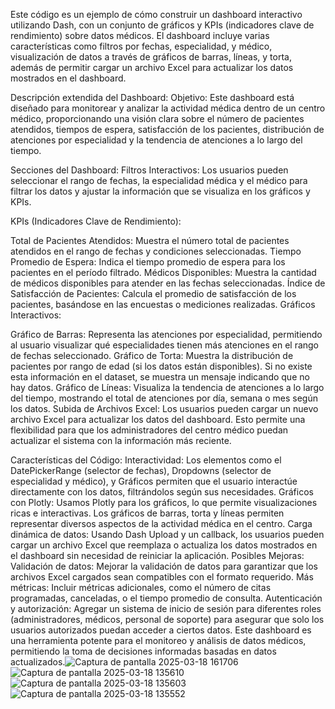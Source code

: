 Este código es un ejemplo de cómo construir un dashboard interactivo utilizando Dash, con un conjunto de gráficos y KPIs (indicadores clave de rendimiento) sobre datos médicos. El dashboard incluye varias características como filtros por fechas, especialidad, y médico, visualización de datos a través de gráficos de barras, líneas, y torta, además de permitir cargar un archivo Excel para actualizar los datos mostrados en el dashboard.

Descripción extendida del Dashboard:
Objetivo:
Este dashboard está diseñado para monitorear y analizar la actividad médica dentro de un centro médico, proporcionando una visión clara sobre el número de pacientes atendidos, tiempos de espera, satisfacción de los pacientes, distribución de atenciones por especialidad y la tendencia de atenciones a lo largo del tiempo.

Secciones del Dashboard:
Filtros Interactivos:
Los usuarios pueden seleccionar el rango de fechas, la especialidad médica y el médico para filtrar los datos y ajustar la información que se visualiza en los gráficos y KPIs.

KPIs (Indicadores Clave de Rendimiento):

Total de Pacientes Atendidos: Muestra el número total de pacientes atendidos en el rango de fechas y condiciones seleccionadas.
Tiempo Promedio de Espera: Indica el tiempo promedio de espera para los pacientes en el período filtrado.
Médicos Disponibles: Muestra la cantidad de médicos disponibles para atender en las fechas seleccionadas.
Índice de Satisfacción de Pacientes: Calcula el promedio de satisfacción de los pacientes, basándose en las encuestas o mediciones realizadas.
Gráficos Interactivos:

Gráfico de Barras: Representa las atenciones por especialidad, permitiendo al usuario visualizar qué especialidades tienen más atenciones en el rango de fechas seleccionado.
Gráfico de Torta: Muestra la distribución de pacientes por rango de edad (si los datos están disponibles). Si no existe esta información en el dataset, se muestra un mensaje indicando que no hay datos.
Gráfico de Líneas: Visualiza la tendencia de atenciones a lo largo del tiempo, mostrando el total de atenciones por día, semana o mes según los datos.
Subida de Archivos Excel:
Los usuarios pueden cargar un nuevo archivo Excel para actualizar los datos del dashboard. Esto permite una flexibilidad para que los administradores del centro médico puedan actualizar el sistema con la información más reciente.

Características del Código:
Interactividad: Los elementos como el DatePickerRange (selector de fechas), Dropdowns (selector de especialidad y médico), y Gráficos permiten que el usuario interactúe directamente con los datos, filtrándolos según sus necesidades.
Gráficos con Plotly: Usamos Plotly para los gráficos, lo que permite visualizaciones ricas e interactivas. Los gráficos de barras, torta y líneas permiten representar diversos aspectos de la actividad médica en el centro.
Carga dinámica de datos: Usando Dash Upload y un callback, los usuarios pueden cargar un archivo Excel que reemplaza o actualiza los datos mostrados en el dashboard sin necesidad de reiniciar la aplicación.
Posibles Mejoras:
Validación de datos: Mejorar la validación de datos para garantizar que los archivos Excel cargados sean compatibles con el formato requerido.
Más métricas: Incluir métricas adicionales, como el número de citas programadas, canceladas, o el tiempo promedio de consulta.
Autenticación y autorización: Agregar un sistema de inicio de sesión para diferentes roles (administradores, médicos, personal de soporte) para asegurar que solo los usuarios autorizados puedan acceder a ciertos datos.
Este dashboard es una herramienta potente para el monitoreo y análisis de datos médicos, permitiendo la toma de decisiones informadas basadas en datos actualizados.![Captura de pantalla 2025-03-18 161706](https://github.com/user-attachments/assets/df3656ee-e628-428a-9b38-2b884e6b9da3)
![Captura de pantalla 2025-03-18 135610](https://github.com/user-attachments/assets/586299b3-05a8-42b9-a130-20fd36a012ef)
![Captura de pantalla 2025-03-18 135603](https://github.com/user-attachments/assets/d4ae8864-5787-4dbd-925a-300e9b9417e3)
![Captura de pantalla 2025-03-18 135552](https://github.com/user-attachments/assets/d1403604-ea55-44e9-b6c4-fa8174aee028)
